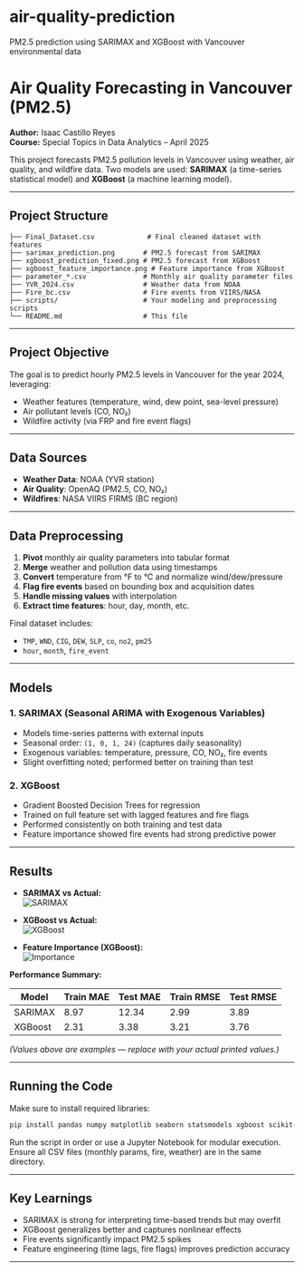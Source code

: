 # air-quality-prediction
PM2.5 prediction using SARIMAX and XGBoost with Vancouver environmental data
# Air Quality Forecasting in Vancouver (PM2.5)

**Author:** Isaac Castillo Reyes  
**Course:** Special Topics in Data Analytics – April 2025  

This project forecasts PM2.5 pollution levels in Vancouver using weather, air quality, and wildfire data. Two models are used: **SARIMAX** (a time-series statistical model) and **XGBoost** (a machine learning model).

---

## Project Structure

```plaintext
├── Final_Dataset.csv             # Final cleaned dataset with features
├── sarimax_prediction.png       # PM2.5 forecast from SARIMAX
├── xgboost_prediction_fixed.png # PM2.5 forecast from XGBoost
├── xgboost_feature_importance.png # Feature importance from XGBoost
├── parameter_*.csv              # Monthly air quality parameter files
├── YVR_2024.csv                 # Weather data from NOAA
├── Fire_bc.csv                  # Fire events from VIIRS/NASA
├── scripts/                     # Your modeling and preprocessing scripts
└── README.md                    # This file
```

---

## Project Objective

The goal is to predict hourly PM2.5 levels in Vancouver for the year 2024, leveraging:
- Weather features (temperature, wind, dew point, sea-level pressure)
- Air pollutant levels (CO, NO₂)
- Wildfire activity (via FRP and fire event flags)

---

##  Data Sources

- **Weather Data**: NOAA (YVR station)
- **Air Quality**: OpenAQ (PM2.5, CO, NO₂)
- **Wildfires**: NASA VIIRS FIRMS (BC region)

---

## Data Preprocessing

1. **Pivot** monthly air quality parameters into tabular format
2. **Merge** weather and pollution data using timestamps
3. **Convert** temperature from °F to °C and normalize wind/dew/pressure
4. **Flag fire events** based on bounding box and acquisition dates
5. **Handle missing values** with interpolation
6. **Extract time features**: hour, day, month, etc.

Final dataset includes:
- `TMP`, `WND`, `CIG`, `DEW`, `SLP`, `co`, `no2`, `pm25`
- `hour`, `month`, `fire_event`

---

##  Models

### 1. SARIMAX (Seasonal ARIMA with Exogenous Variables)
- Models time-series patterns with external inputs
- Seasonal order: `(1, 0, 1, 24)` (captures daily seasonality)
- Exogenous variables: temperature, pressure, CO, NO₂, fire events
- Slight overfitting noted; performed better on training than test

### 2. XGBoost
- Gradient Boosted Decision Trees for regression
- Trained on full feature set with lagged features and fire flags
- Performed consistently on both training and test data
- Feature importance showed fire events had strong predictive power

---

## Results

- **SARIMAX vs Actual:**  
  ![SARIMAX](sarimax_prediction.png)

- **XGBoost vs Actual:**  
  ![XGBoost](xgboost_prediction_fixed.png)

- **Feature Importance (XGBoost):**  
  ![Importance](xgboost_feature_importance.png)

**Performance Summary:**

| Model     | Train MAE | Test MAE | Train RMSE | Test RMSE |
|-----------|-----------|----------|------------|-----------|
| SARIMAX   | 8.97      | 12.34    | 2.99       | 3.89      |
| XGBoost   | 2.31      | 3.38     | 3.21       | 3.76      |

*(Values above are examples — replace with your actual printed values.)*

---

## Running the Code

Make sure to install required libraries:
```bash
pip install pandas numpy matplotlib seaborn statsmodels xgboost scikit-learn
```

Run the script in order or use a Jupyter Notebook for modular execution.  
Ensure all CSV files (monthly params, fire, weather) are in the same directory.

---

## Key Learnings

- SARIMAX is strong for interpreting time-based trends but may overfit
- XGBoost generalizes better and captures nonlinear effects
- Fire events significantly impact PM2.5 spikes
- Feature engineering (time lags, fire flags) improves prediction accuracy

---


